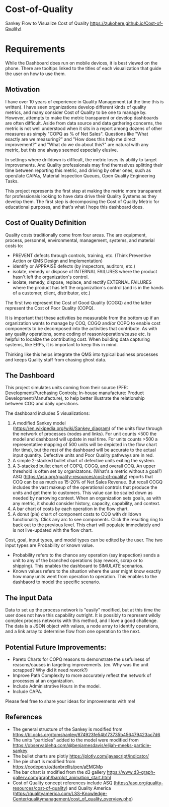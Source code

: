# Cost-of-Quality
Sankey Flow to Visualize Cost of Quality 
https://zukohere.github.io/Cost-of-Quality/

# Requirements
While the Dashboard does run on mobile devices, it is best viewed on the phone. There are tooltips linked to the titles of each visualization that guide the user on how to use them.

## Motivation
I have over 10 years of experience in  Quality Management (at the time this is written). I have seen organizations develop different kinds of quality metrics, and many consider Cost of Quality to be one to manage by. However, attempts to make the metric transparent or develop dashboards are often difficult. Aside from data source and data gathering concerns, the metric is not well understood when it sits in a report among dozens of other measures as simply "COPQ as % of Net Sales". Questions like "What exactly are we measuring?" and "How does this help me direct improvement?" and "What do we do about this?" are natural with any metric, but this one always seemed especially elusive. 

In settings where drilldown is difficult, the metric loses its ability to target improvements. And Quality professionals may find themselves splitting their time between reporting this metric, and driving by other ones, such as open/late CAPAs, Material Inspection Queues, Open Quality Engineering Tasks. 

This project represents the first step at making the metric more transparent for professionals looking to have data drive their Quality Systems as they develop them. The first step is decomposing the Cost of Quality Metric for educational purposes, and that's what I hope this dashboard does.

## Cost of Quality Definition
Quality costs traditionally come from four areas. The are equipment, process, personnel, environmental, management, systems, and material costs to:
* PREVENT defects through controls, training, etc. (Think Preventive Action or QMS Design and Implementation)
* identify or APPRAISE defects (by inspectors, auditors, etc.)
* isolate, remedy or dispose of INTERNAL FAILURES where the product hasn't left the organization's control.
* isolate, remedy, dispose, replace, and rectify EXTERNAL FAILURES where the product has left the organization's control (and is in the hands of a customer, client, distributor, etc.)

The first two represent the Cost of Good Quality (COGQ) and the latter represent the Cost of Poor Quality (COPQ).

It is important that these activities be measurable from the bottom up if an organization wants to manage by COQ, COGQ and/or COPQ to enable cost components to be decomposed into the activities that contribute. As with any quality operations, some coding of reason/operation/cause etc. is helpful to localize the contributing cost. When building data capturing systems, like ERPs, it is important to keep this in mind. 

Thinking like this helps integrate the QMS into typical business processes and keeps Quality staff from chasing ghost data.

## The Dashboard
This project simulates units coming from their source (PFR: Development/Purchasing Controls; In-house manufacture: Product Development/Manufacture), to help better illustrate the relationship between COQ and daily operations.

The dashboard includes 5 visualizations:
1. A modified Sankey model (https://en.wikipedia.org/wiki/Sankey_diagram) of the units flow through the network of processes (nodes and links). For unit counts <500 the model and dashboard will update in real time. For units counts >500 a representative mapping of 500 units will be depicted in the flow chart (for time), but the rest of the dashboard will be accurate to the actual input quantity. Defective units and Poor Quality pathways are in red.
2. A simple 2-stacked bullet chart of defective units exiting the system.   
3. A 3-stacked bullet chart of COPQ, COGQ, and overall COQ. An upper threshold is often set by organizatons. (What's a metric without a goal?) ASQ (https://asq.org/quality-resources/cost-of-quality) reports that COQ can be as much as 15-20% of Net Sales Revenue. But recall COGQ includes the vast makeup of the operational controls that produce the units and get them to customers. This value can be scaled down as needed by narrowing context. When an organization sets goals, as with any metric, it should consider history, capacity, capability, and context.
4. A bar chart of costs by each operation in the flow chart.
5. A donut (pie) chart of component costs to COQ with drilldown functionality. Click any arc to see components. Click the resulting ring to back out to the previous level. This chart will populate immediately and is not live-updated with the flow chart.

Cost, goal, input types, and model types can be edited by the user. The two input types are Probability or known value.

* Probability refers to the chance any operation (say inspection) sends a unit to any of the branched operations (say rework, scrap or to shipping). This enables the dashboard to SIMULATE scenarios.
* Known values refers to the situation where the user might know exactly how many units went from operation to operation. This enables to the dashbaord to model the specific scenario.

## The input Data
Data to set up the process network is "easily" modified, but at this time the user does not have this capability outright. It is possibly to represent wildly complex process networks with this method, and I love a good challenge. The data is a JSON object with values, a node array to identify operations, and a link array to determine flow from one operation to the next. 

## Potential Future Improvements:
* Pareto Charts for COPQ reasons to demonstrate the usefulness of reasons/causes in targeting improvements. (ex. Why was the unit scrapped? Why did it need rework?) 
* Improve Path Complexity to more accurately reflect the network of processes at an organization.
* Include Administrative Hours in the model.
* Include CAPA.

Please feel free to share your ideas for improvements with me! 


## References
 * The general structure of the Sankey is modified from https://bl.ocks.org/tomshanley/874923fe54b173735b456479423ac7d6
 * The units "particles" added to the model were modified from https://observablehq.com/@benjamesdavis/elijah-meeks-particle-sankey
 * The bullet charts are plotly https://plotly.com/javascript/indicator/
 * The pie chart is modified from https://codepen.io/danbrellis/pen/aEMGMp
 * The bar chart is modified from the d3 gallery https://www.d3-graph-gallery.com/graph/barplot_animation_start.html
 * Cost of Quality concept references include ASQ (https://asq.org/quality-resources/cost-of-quality) and Quality America (https://qualityamerica.com/LSS-Knowledge-Center/qualitymanagement/cost_of_quality_overview.php)